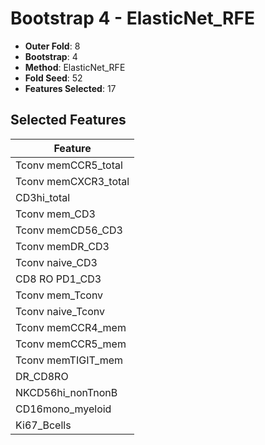 # Bootstrap 4 - ElasticNet_RFE

- **Outer Fold**: 8
- **Bootstrap**: 4
- **Method**: ElasticNet_RFE
- **Fold Seed**: 52
- **Features Selected**: 17

## Selected Features

| Feature |
|---------|
| Tconv memCCR5_total |
| Tconv memCXCR3_total |
| CD3hi_total |
| Tconv mem_CD3 |
| Tconv memCD56_CD3 |
| Tconv memDR_CD3 |
| Tconv naive_CD3 |
| CD8 RO PD1_CD3 |
| Tconv mem_Tconv |
| Tconv naive_Tconv |
| Tconv memCCR4_mem |
| Tconv memCCR5_mem |
| Tconv memTIGIT_mem |
| DR_CD8RO |
| NKCD56hi_nonTnonB |
| CD16mono_myeloid |
| Ki67_Bcells |
